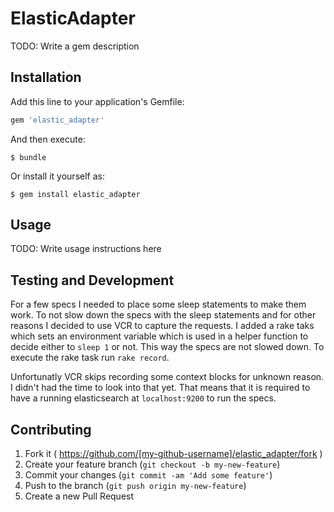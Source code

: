# ElasticAdapter

TODO: Write a gem description

## Installation

Add this line to your application's Gemfile:

```ruby
gem 'elastic_adapter'
```

And then execute:

    $ bundle

Or install it yourself as:

    $ gem install elastic_adapter

## Usage

TODO: Write usage instructions here


## Testing and Development

For a few specs I needed to place some sleep statements to make them work. To not slow down the specs with the sleep statements and for other reasons
I decided to use VCR to capture the requests. I added a rake taks which sets an environment variable which is used in a helper function to decide either to
`sleep 1` or not. This way the specs are not slowed down. To execute the rake task run `rake record`.

Unfortunatly VCR skips recording some context blocks for unknown reason. I didn't had the time to look into that yet. That means that it is required
to have a running elasticsearch at `localhost:9200` to run the specs.

## Contributing

1. Fork it ( https://github.com/[my-github-username]/elastic_adapter/fork )
2. Create your feature branch (`git checkout -b my-new-feature`)
3. Commit your changes (`git commit -am 'Add some feature'`)
4. Push to the branch (`git push origin my-new-feature`)
5. Create a new Pull Request
